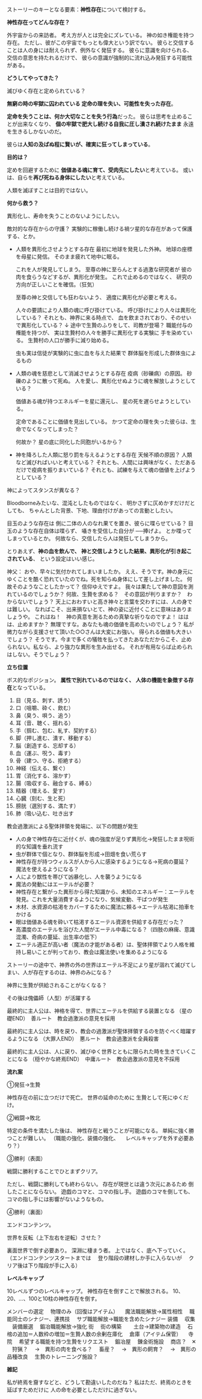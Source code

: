 ストーリーのキーとなる要素：**神性存在**について検討する。

**神性存在ってどんな存在？**

外宇宙からの来訪者。
考え方が人とは完全にズレている。
神の如き権能を持つ存在。
ただし、彼がこの宇宙でもっとも偉大という訳でない。
彼らと交信することは人の身には耐えられず、例外なく発狂する。
彼らに意識を向けられる、交信の意思を持たれるだけで、
彼らの意識が強制的に流れ込み発狂する可能性がある。

**どうしてやってきた？**

滅びゆく存在と定められている？

**無窮の時の牢獄に囚われている**
**定命の理を失い、可能性を失った存在**。

**定命を失うことは、何か大切なことを失う行為**だった。
彼らは思考を止めることが出来なくなり、
**個の牢獄で肥大し続ける自我に圧し潰され続けたまま**
永遠を生きるしかないのだ。

彼らは**人知の及ばぬ程に賢いが、確実に狂ってしまっている**。

**目的は？**

定めを回避するために
**価値ある魂に育て、受肉先にしたい**と考えている。
或いは、自らを**再び死ねる身体にしたい**と考えている。

人類を滅ぼすことは目的ではない。

**何から救う？**

異形化し、寿命を失うことのないようにしたい。

敵対的な存在からの守護？
実験的に稼働し続ける禍ツ星的な存在があって保護する、とか。

- 人類を異形化させようとする存在
	最初に地球を発見した外神。
	地球の座標を母星に発信。
	そのまま疲れて地中に眠る。

	これを人が発見してしまう。
	至尊の神に至らんとする過激な研究者が
	彼の肉を食らうなどするが、異形化が発生。
	これで止めるのではなく、
	研究の方向が正しいことを確信。（狂気）

	至尊の神と交信しても狂わないよう、
	適度に異形化が必要と考える。
	
	人々の要請により人類の魂に呼び掛けている。
	呼び掛けにより人々は異形化している？
	それとも、神界に来る時点で、
	血を飲まされており、そのせいで異形化している？
	↓
	途中で生贄のふりをして、司教が登場？
	職能付与の権能を持つが、
	実は生贄村の人々を勝手に異形化する実験に
	手を染めている。
	生贄村の人口が勝手に減り始める。

	虫も実は信徒が実験的に虫に血を与えた結果で
	群体脳を形成した群体虫によるもの

- 人類の魂を慈悲として消滅させようとする存在
	疫病（砂礫病）の原因。
	砂礫のように散って死ぬ。
	人を愛し、異形化せぬように魂を解放しようとしている？

	価値ある魂が持つエネルギーを星に還元し、
	星の死を遅らせようとしている。

	定命であることに価値を見出している。
	かつて定命の理を失った彼らは、生命でなくなってしまった？
	
	何故か？
	星の底に同化した同胞がいるから？

- 神を降ろした人類に怒り罰を与えるようとする存在
	天候不順の原因？
	人類など滅びればいいと考えている？
	それとも、人間には興味がなく、ただあるだけで疫病を振りまいている？
	それとも、試練を与えて魂の価値を上げようとしている？

神によってスタンスが異なる？

Bloodborneみたいな、混沌としたものではなく、
明かさずに仄めかすだけだとしても、
ちゃんとした背景、下地、理由付けがあっての言動としたい。

目玉のような存在は
側に二体の人のなれ果てを置き、彼らに喋らせている？
目玉のような存在自体は喋らず、
囁きを受信した自分が
──捧げよ。
とか喋ってしまっているとか。
何故なら、交信したら人は発狂してしまうから。

とりあえず、**神の血を飲んで、**
**神と交信しようとした結果、異形化が引き起こされている**、
という設定はいい感じ。

神父：
おや、早々に気付かれてしまいましたか。
ええ、そうです。神の身元にゆくことを酷く恐れていたのでね。死を知らぬ身体にして差し上げました。
何故そのようなことしたかって？
信仰ゆえですよ。
我々は果たして神の意図を測れているのでしょうか？
何故、生贄を求める？　その意図が判りますか？　わからないでしょう？
天上におわすいと高き神々と言葉を交わすには、人の身では難しい。
なればこそ、出来損ないとて、神の姿に近付くことに意味はありましょうや。
これはね！　神の真意を測るための真摯な祈りなのですよ！
ははは、止めますか？
無理ですな。あなたも魂の価値を高めたいのでしょう？
私が微力ながら支援させて頂いた○○さんは大変にお強い。
得られる価値も大きいでしょう？
そうです。今まで多くの犠牲を払ってきたあなただからこそ、止められない。私なら、より強力な異形を生み出せる。
それが有用ならば止められはしない。そうでしょう？

**立ち位置**

ボス的なポジション。
**属性で別れているのではなく、**
**人体の機能を象徴する存在**となっている。

1. 目（見る、刺す、誘う）
2. 口（咀嚼、砕く、飲む）
3. 鼻（臭う、唄う、追う）
4. 耳（音、聴く、揺れる）
5. 手（掴む、包む、糺す、契約する）
6. 脚（押し進む、潰す、移動する）
7. 脳（創造する、忘却する）
8. 血（運ぶ、呪う、毒す）
9. 骨（建つ、守る、拒絶する）
10. 神経（伝える、繋ぐ）
11. 胃（消化する、溶かす）
12. 腸（吸収する、融合する、縛る）
13. 精器（増える、愛す）
14. 心臓（刻む、生と死）
15. 膀胱（選別する、満たす）
16. 肺（吸い込む、吐き出す



教会過激派による聖体拝領を発端に、以下の問題が発生

- 人の身で神性存在に近付くが、魂の強度が足りず異形化→発狂したまま呪術的な知識を垂れ流す
- 虫が群体で個となり、群体脳を形成→田畑を食い荒らす
- 神性存在が持つウィルスが人から人に感染するようになる→死病の蔓延？　魔法を使えるようになる？
- 人により獣性を帯びて凶暴化し、人を襲うようになる
- 魔法の発動にはエーテルが必要？
- 神性存在と繋がった異形から得た知識から、未知のエネルギー：エーテルを発見。これを大量消費するようになり、気候変動、干ばつが発生
- 木材、水資源の枯渇をカバーするために魔法に頼る→エーテル枯渇に拍車をかける
- 眼は価値ある魂を砕いて枯渇するエーテル資源を供給する存在だった？
- 高濃度のエーテルを浴びた人間がエーテル中毒になる？（四肢の麻痺、意識混濁、奇病の蔓延、出生率の低下）
- エーテル適正が高い者（魔法の才能がある者）は、聖体拝領でより人格を維持し易いことが判っており、教会は魔法使いを集めるようになる

ストーリーの途中で、神界の外の世界はエーテル不足により星が涸れて滅びてしまい、人が存在するのは、神界のみになる？

神界に生贄が供給されることがなくなる？

その後は傀儡師（人型）が活躍する

最終的に主人公は、神格を得て、世界にエーテルを供給する装置となる
（星の礎END）　善ルート　教会過激派の意見を採用

最終的に主人公は、時を戻り、教会の過激派が聖体拝領するのを防ぐべく暗躍するようになる
（大罪人END）　悪ルート　教会過激派を全員殺害

最終的に主人公は、人に戻り、滅びゆく世界とともに限られた時を生きていくことになる
（穏やかな終焉END）　中庸ルート　教会過激派の意見を不採用




**流れ案**

①発狂→生贄

神性存在の前に立つだけで死亡。
世界の延命のために
生贄として死にゆくだけ。

②戦闘→敗北

特定の条件を満たした後は、
神性存在と戦うことが可能になる。
単純に強く勝つことが難しい。
（職能の強化、装備の強化、
　レベルキャップを外す必要あり？）

③勝利（表面）

戦闘に勝利することでひとまずクリア。

ただし、戦闘に勝利しても終わらない。
存在が現世とは違う次元にあるため
倒したことにならない。
遊戯のコマと、コマの指し手。
遊戯のコマを倒しても、
コマの指し手には影響がないようなもの。

④勝利（裏面）

エンドコンテンツ。

世界を反転（上下左右を逆転）させた？

裏面世界で倒す必要あり。
深淵に棲まう者。
上ではなく、底へ下っていく。
（エンドコンテンツスタートまでは
　登り階段の建材しか手に入らないが
　クリア後は下り階段が手に入る）

**レベルキャップ**

10レベルずつのレベルキャップ。
神性存在を倒すことで解放される。
10、20、…、100と10柱の神性存在を倒す。

メンバーの選定
　物理のみ（回復はアイテム）
　魔法職能解放→属性相性
　職能同士のシナジー、連携技
　サブ職能解放→職能を含めたシナジー
装備
　収集
　装備厳選
　鍛冶職能解放→強化
街
　街の構築
　　土台→建築物の建造
　石棺の追加＝人数枠の増加＝生贄人数の余剰在庫化
　倉庫（アイテム保管）
　寺院
　希望する職能を持つ生贄をリクエスト
　鍛冶屋
　錬金術施設
　商店？　✕
　狩猟？
　→　異形の肉を食べる？
　畜産？
　→　異形の飼育？
　→　異形の品種改良
　生贄のトレーニング施設？

**雑記**

私が終焉を齎すなどと、どうして勘違いしたのだね？
私はただ、終焉のときを延ばすためだけに
人の命を必要としただけに過ぎない。

